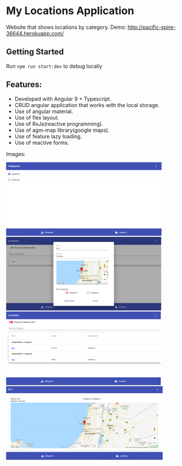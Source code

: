 # My Locations Application

Website that shows locations by category.
Demo: http://pacific-spire-36644.herokuapp.com/

## Getting Started

Run `npm run start:dev` to debug locally

## Features:

* Developed with Angular 9 + Typescript.
* CRUD angular application that works with the local storage.
* Use of angular material.
* Use of flex layout.
* Use of RxJs(reactive programming).
* Use of agm-map library(google maps).
* Use of feature lazy loading.
* Use of reactive forms.

Images:

<img src="images/1.PNG" alt="img1" height="200">

<img src="images/2.PNG" alt="img2" height="200">

<img src="images/3.PNG" alt="img3" height="200">

<img src="images/4.PNG" alt="img4" height="200">
